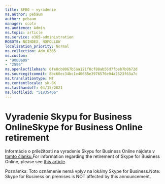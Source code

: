 ```yaml
---
title: SFBO – vyradenie
ms.author: pebaum
author: pebaum
manager: scotv
ms.audience: Admin
ms.topic: article
ms.service: o365-administration
ROBOTS: NOINDEX, NOFOLLOW
localization_priority: Normal
ms.collection: Adm_O365
ms.custom:
- "9000699"
- "2596"
ms.openlocfilehash: 6fe8cb8067b5aa121f8cf88ab56d7fbeb7b0b72d
ms.sourcegitcommit: 8bc60ec34bc1e40685e3976576e04a2623f63a7c
ms.translationtype: MT
ms.contentlocale: sk-SK
ms.lasthandoff: 04/15/2021
ms.locfileid: "51835466"
---
```

# <a name="skype-for-business-online-retirement"></a><span data-ttu-id="f2876-102">Vyradenie Skypu for Business Online</span><span class="sxs-lookup"><span data-stu-id="f2876-102">Skype for Business Online retirement</span></span>

<span data-ttu-id="f2876-103">Informácie o príležitosti na vyradenie Skypu for Business Online nájdete v [tomto článku.](https://techcommunity.microsoft.com/t5/Microsoft-Teams-Blog/Skype-for-Business-Online-to-Be-Retired-in-2021/ba-p/777833)</span><span class="sxs-lookup"><span data-stu-id="f2876-103">For information regarding the retirement of Skype for Business Online, please see [this article](https://techcommunity.microsoft.com/t5/Microsoft-Teams-Blog/Skype-for-Business-Online-to-Be-Retired-in-2021/ba-p/777833).</span></span>

<span data-ttu-id="f2876-104">Poznámka: Toto oznámenie nemá vplyv na lokálny Skype for Business.</span><span class="sxs-lookup"><span data-stu-id="f2876-104">Note: Skype for Business on premises is NOT affected by this announcement.</span></span> 